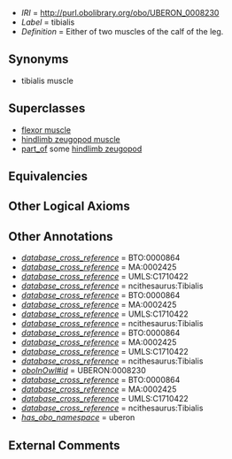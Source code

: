  * *IRI* = http://purl.obolibrary.org/obo/UBERON_0008230
 * *Label* = tibialis
 * *Definition* = Either of two muscles of the calf of the leg.

## Synonyms

 * tibialis muscle

## Superclasses

 * [flexor muscle](../../UBERON/66/UBERON_0000366.md)
 * [hindlimb zeugopod muscle](../../UBERON/56/UBERON_0004256.md)
 * [part_of](../../BFO/50/BFO_0000050.md) some [hindlimb zeugopod](../../UBERON/23/UBERON_0003823.md)

## Equivalencies


## Other Logical Axioms


## Other Annotations

 * *[database_cross_reference](../../ef/oboInOwl#hasDbXref.md)* = BTO:0000864
 * *[database_cross_reference](../../ef/oboInOwl#hasDbXref.md)* = MA:0002425
 * *[database_cross_reference](../../ef/oboInOwl#hasDbXref.md)* = UMLS:C1710422
 * *[database_cross_reference](../../ef/oboInOwl#hasDbXref.md)* = ncithesaurus:Tibialis
 * *[database_cross_reference](../../ef/oboInOwl#hasDbXref.md)* = BTO:0000864
 * *[database_cross_reference](../../ef/oboInOwl#hasDbXref.md)* = MA:0002425
 * *[database_cross_reference](../../ef/oboInOwl#hasDbXref.md)* = UMLS:C1710422
 * *[database_cross_reference](../../ef/oboInOwl#hasDbXref.md)* = ncithesaurus:Tibialis
 * *[database_cross_reference](../../ef/oboInOwl#hasDbXref.md)* = BTO:0000864
 * *[database_cross_reference](../../ef/oboInOwl#hasDbXref.md)* = MA:0002425
 * *[database_cross_reference](../../ef/oboInOwl#hasDbXref.md)* = UMLS:C1710422
 * *[database_cross_reference](../../ef/oboInOwl#hasDbXref.md)* = ncithesaurus:Tibialis
 * *[oboInOwl#id](../../id/oboInOwl#id.md)* = UBERON:0008230
 * *[database_cross_reference](../../ef/oboInOwl#hasDbXref.md)* = BTO:0000864
 * *[database_cross_reference](../../ef/oboInOwl#hasDbXref.md)* = MA:0002425
 * *[database_cross_reference](../../ef/oboInOwl#hasDbXref.md)* = UMLS:C1710422
 * *[database_cross_reference](../../ef/oboInOwl#hasDbXref.md)* = ncithesaurus:Tibialis
 * *[has_obo_namespace](../../ce/oboInOwl#hasOBONamespace.md)* = uberon

## External Comments


